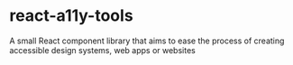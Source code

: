 # react-a11y-tools
A small React component library that aims to ease the process of creating accessible design systems, web apps or websites
